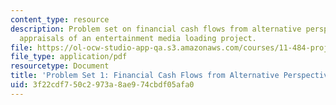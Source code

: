 ```yaml
---
content_type: resource
description: Problem set on financial cash flows from alternative perspectives and
  appraisals of an entertainment media loading project.
file: https://ol-ocw-studio-app-qa.s3.amazonaws.com/courses/11-484-project-appraisal-in-developing-countries-spring-2005/3f22cdf750c2973a8ae974cbdf05afa0_ps01.pdf
file_type: application/pdf
resourcetype: Document
title: 'Problem Set 1: Financial Cash Flows from Alternative Perspectives'
uid: 3f22cdf7-50c2-973a-8ae9-74cbdf05afa0
---
```

